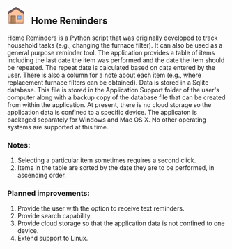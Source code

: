 ## <img  src="images/icons8-home-40.png" alt="Home Reminders icon"> &nbsp;&nbsp;Home Reminders
Home Reminders is a Python script that was originally developed to track household tasks (e.g., changing the furnace filter). It can also be used as a general purpose reminder tool. The application provides a table of items including the last date the item was performed and the date the item should be repeated. The repeat date is calculated based on data entered by the user. There is also a column for a note about each item (e.g., where replacement furnace filters can be obtained). Data is stored in a Sqlite database. This file is stored in the Application Support folder of the user's computer along with a backup copy of the database file that can be created from within the application. At present, there is no cloud storage so the application data is confined to a specific device. The applicaton is packaged separately for Windows and Mac OS X. No other operating systems are supported at this time.
### Notes:
1. Selecting a particular item sometimes requires a second click.
2. Items in the table are sorted by the date they are to be performed, in ascending order.
### Planned improvements:
1. Provide the user with the option to receive text reminders.
2. Provide search capability.
3. Provide cloud storage so that the application data is not confined to one device.
4. Extend support to Linux.
